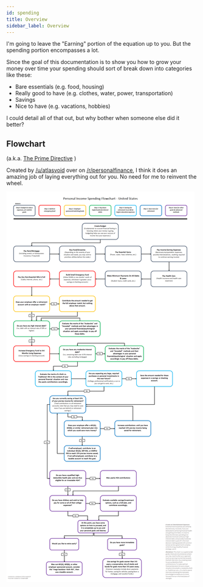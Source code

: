 ```yaml
---
id: spending 
title: Overview
sidebar_label: Overview
---
```


I'm going to leave the "Earning" portion of the equation up to you.  But the spending portion encompasses a lot.  

Since the goal of this documentation is to show you how to grow your money over time your spending should sort of break down into categories like these:

* Bare essentials (e.g. food, housing)
* Really good to have (e.g. clothes, water, power, transportation)
* Savings
* Nice to have (e.g. vacations, hobbies)

I could detail all of that out, but why bother when someone else did it better?

## Flowchart 
(a.k.a. [The Prime Directive](https://www.reddit.com/r/personalfinance/wiki/commontopics?utm_content=t5_2qstm) )

Created by [/u/atlasvoid](https://www.reddit.com/user/atlasvoid/) over on [/r/personalfinance](https://www.reddit.com/r/personalfinance/), I think it does an amazing job of laying everything out for you.  No need for me to reinvent the wheel.

![Spending flowchart](assets/personal-income-spending-flowchart.png)
